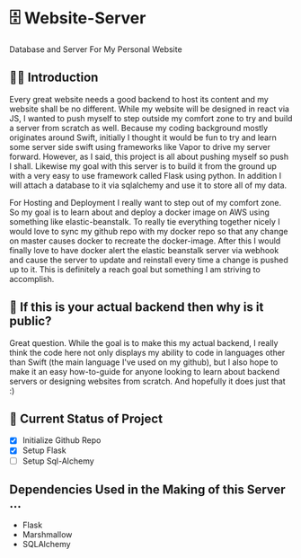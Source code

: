 # 🗄 Website-Server
Database and Server For My Personal Website

## 🧗🏻 Introduction
Every great website needs a good backend to host its content and my website shall be no different. While my website will be designed in react via JS, I wanted to push myself to step outside my comfort zone to try and build a server from scratch as well. Because my coding background mostly originates around Swift, initially I thought it would be fun to try and learn some server side swift using frameworks like Vapor to drive my server forward. However, as I said, this project is all about pushing myself so push I shall. Likewise my goal with this server is to build it from the ground up with a very easy to use framework called Flask using python. In addition I will attach a database to it via sqlalchemy and use it to store all of my data.

For Hosting and Deployment I really want to step out of my comfort zone. So my goal is to learn about and deploy a docker image on AWS using something like elastic-beanstalk. To really tie everything together nicely I would love to sync my github repo with my docker repo so that any change on master causes docker to recreate the docker-image. After this I would finally love to have docker alert the elastic beanstalk server via webhook and cause the server to update and reinstall every time a change is pushed up to it. This is definitely a reach goal but something I am striving to accomplish.

## 🧐 If this is your actual backend then why is it public?
Great question. While the goal is to make this my actual backend, I really think the code here not only displays my ability to code in languages other than Swift (the main language I've used on my github), but I also hope to make it an easy how-to-guide for anyone looking to learn about backend servers or designing websites from scratch. And hopefully it does just that :)

## 🧮 Current Status of Project
- [x] Initialize Github Repo
- [x] Setup Flask
- [ ] Setup Sql-Alchemy

## Dependencies Used in the Making of this Server ...
  - Flask
  - Marshmallow
  - SQLAlchemy  
